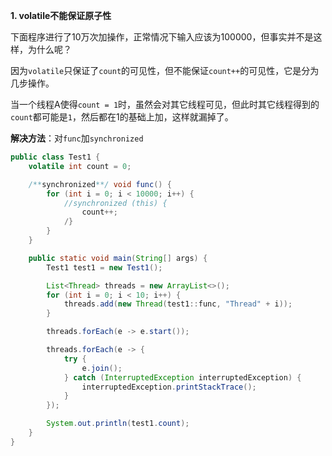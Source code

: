 **1. volatile不能保证原子性**

下面程序进行了10万次加操作，正常情况下输入应该为100000，但事实并不是这样，为什么呢？

因为`volatile`只保证了`count`的可见性，但不能保证`count++`的可见性，它是分为几步操作。

当一个线程A使得`count = 1`时，虽然会对其它线程可见，但此时其它线程得到的`count`都可能是`1`，然后都在1的基础上加，这样就漏掉了。

**解决方法**：对`func`加`synchronized`

```java
public class Test1 {
    volatile int count = 0;

    /**synchronized**/ void func() {
        for (int i = 0; i < 10000; i++) {
            //synchronized (this) {
                count++;
            /}
        }
    }

    public static void main(String[] args) {
        Test1 test1 = new Test1();

        List<Thread> threads = new ArrayList<>();
        for (int i = 0; i < 10; i++) {
            threads.add(new Thread(test1::func, "Thread" + i));
        }

        threads.forEach(e -> e.start());

        threads.forEach(e -> {
            try {
                e.join();
            } catch (InterruptedException interruptedException) {
                interruptedException.printStackTrace();
            }
        });

        System.out.println(test1.count);
    }
}

```

